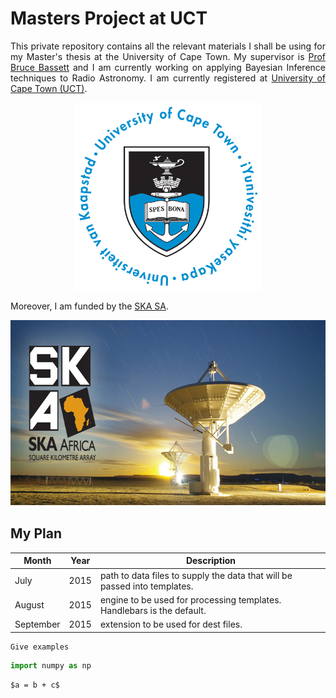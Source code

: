 <h1>Masters Project at UCT</h1>

<section>
	<p align="justify">This private repository contains all the relevant materials I shall be using for my Master's thesis
	at the University of Cape Town. My supervisor is <a href="https://cosmoaims.wordpress.com/2010/01/01/bruce-bassett/">Prof Bruce Bassett</a> and I am currently working on applying Bayesian Inference techniques to Radio Astronomy. I am currently registered at <a href="http://www.uct.ac.za/">University of Cape Town (UCT)</a>.</p>
</section>

<p align="center"><img src="Figures/uctlogo.gif" alt="uct_logo" width="300" height="300"></p>

<section>
	<p align="justify">Moreover, I am funded by the <a href="http://www.ska.ac.za/">SKA SA</a>.</p>
</section>

<p align="center"><img src="Figures/ska_sa.jpg" alt="uct_logo" width="700" height="297"></p>

## My Plan



| Month     |Year       | Description |
| ------    |------     | ----------- |
| July      | 2015      | path to data files to supply the data that will be passed into templates. |
| August    | 2015      | engine to be used for processing templates. Handlebars is the default. |
| September | 2015      | extension to be used for dest files. |

```
Give examples 
```

```python
import numpy as np
```

`$a = b + c$`


<!--
This is a comment

* * * *

## Link to File and Webpage

Link to another file in GitHub itself: [myFileName](Thesis/simple_ref.md)

Link to arXiv for example: [arXiv](http://arxiv.org/)

* * * *

## Font Format

_This creates italic text_

__Whereas this creates bold texts__

* * * *
-->






